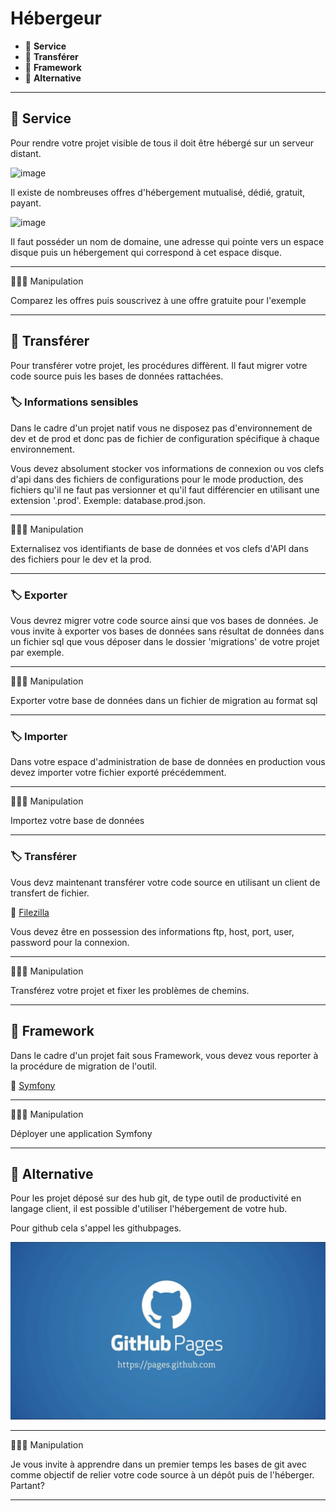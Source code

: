 # Hébergeur

*  🔖 **Service**
*  🔖 **Transférer**
*  🔖 **Framework**
*  🔖 **Alternative**

___

## 📑 Service

Pour rendre votre projet visible de tous il doit être hébergé sur un serveur distant.

![image](https://raw.githubusercontent.com/seeren-training/Wordpress/master/wiki/resources/server.jpg)

Il existe de nombreuses offres d'hébergement mutualisé, dédié, gratuit, payant.

![image](https://raw.githubusercontent.com/seeren-training/Wordpress/master/wiki/resources/ovh.png)

Il faut posséder un nom de domaine, une adresse qui pointe vers un espace disque puis un hébergement qui correspond à cet espace disque.

___

👨🏻‍💻 Manipulation

Comparez les offres puis souscrivez à une offre gratuite pour l'exemple
___

## 📑 Transférer

Pour transférer votre projet, les procédures diffèrent. Il faut migrer votre code source puis les bases de données rattachées.

### 🏷️ **Informations sensibles**

Dans le cadre d'un projet natif vous ne disposez pas d'environnement de dev et de prod et donc pas de fichier de configuration spécifique à chaque environnement.

Vous devez absolument stocker vos informations de connexion ou vos clefs d'api dans des fichiers de configurations pour le mode production, des fichiers qu'il ne faut pas versionner et qu'il faut différencier en utilisant une extension '.prod'. Exemple: database.prod.json.

___

👨🏻‍💻 Manipulation

Externalisez vos identifiants de base de données et vos clefs d'API dans des fichiers pour le dev et la prod.

___

### 🏷️ **Exporter**

Vous devrez migrer votre code source ainsi que vos bases de données. Je vous invite à exporter vos bases de données sans résultat de données dans un fichier sql que vous déposer dans le dossier 'migrations' de votre projet par exemple.

___

👨🏻‍💻 Manipulation

Exporter votre base de données dans un fichier de migration au format sql

___

### 🏷️ **Importer**

Dans votre espace d'administration de base de données en production vous devez importer votre fichier exporté précédemment.

___

👨🏻‍💻 Manipulation

Importez votre base de données

___

### 🏷️ **Transférer**

Vous devz maintenant transférer votre code source en utilisant un client de transfert de fichier.

🔗 [Filezilla](https://filezilla-project.org/)

Vous devez être en possession des informations ftp, host, port, user, password pour la connexion.

___

👨🏻‍💻 Manipulation

Transférez votre projet et fixer les problèmes de chemins.

___

## 📑 Framework

Dans le cadre d'un projet fait sous Framework, vous devez vous reporter à la procédure de migration de l'outil.

🔗 [Symfony](https://symfony.com/doc/current/deployment.html)

___

👨🏻‍💻 Manipulation

Déployer une application Symfony

___

## 📑 Alternative

Pour les projet déposé sur des hub git, de type outil de productivité en langage client, il est possible d'utiliser l'hébergement de votre hub.

Pour github cela s'appel les githubpages.

![image](https://raw.githubusercontent.com/seeren-training/WebMastering/master/wiki/resources/githubpages.jpg)

___

👨🏻‍💻 Manipulation

Je vous invite à apprendre dans un premier temps les bases de git avec comme objectif de relier votre code source à un dépôt puis de l'héberger. Partant?

___
